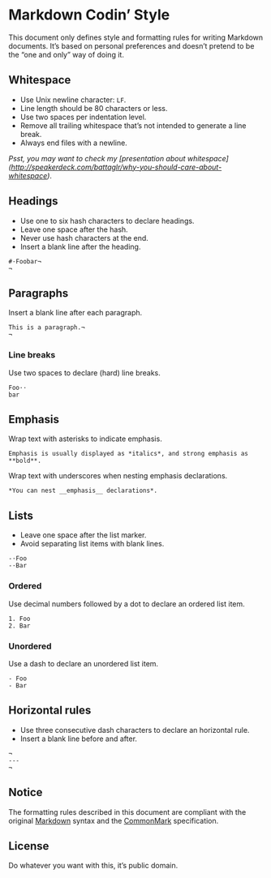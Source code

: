 # Markdown Codin’ Style

This document only defines style and formatting rules for writing Markdown
documents. It’s based on personal preferences and doesn’t pretend to be the
“one and only” way of doing it.

## Whitespace

- Use Unix newline character: `LF`.
- Line length should be 80 characters or less.
- Use two spaces per indentation level.
- Remove all trailing whitespace that’s not intended to generate a line break.
- Always end files with a newline.

_Psst, you may want to check my [presentation about whitespace]
(http://speakerdeck.com/battaglr/why-you-should-care-about-whitespace)_.

## Headings

- Use one to six hash characters to declare headings.
- Leave one space after the hash.
- Never use hash characters at the end.
- Insert a blank line after the heading.

```
#·Foobar¬
¬
```

## Paragraphs

Insert a blank line after each paragraph.

```
This is a paragraph.¬
¬
```

### Line breaks

Use two spaces to declare (hard) line breaks.

```
Foo··
bar
```

## Emphasis

Wrap text with asterisks to indicate emphasis.

```
Emphasis is usually displayed as *italics*, and strong emphasis as **bold**.
```

Wrap text with underscores when nesting emphasis declarations.

```
*You can nest __emphasis__ declarations*.
```

## Lists

- Leave one space after the list marker.
- Avoid separating list items with blank lines.

```
-·Foo
-·Bar
```

### Ordered

Use decimal numbers followed by a dot to declare an ordered list item.

```
1. Foo
2. Bar
```

### Unordered

Use a dash to declare an unordered list item.

```
- Foo
- Bar
```

## Horizontal rules

- Use three consecutive dash characters to declare an horizontal rule.
- Insert a blank line before and after.

```
¬
---
¬
```

## Notice

The formatting rules described in this document are compliant with the original
[Markdown](http://daringfireball.net/projects/markdown/syntax) syntax and the
[CommonMark](http://commonmark.org/) specification.

## License

Do whatever you want with this, it’s public domain.
